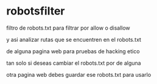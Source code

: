# robotsfilter

filtro de robots.txt para filtrar por allow o disallow

y asi analizar rutas que se encuentren en el robots.txt

de alguna pagina web para pruebas de hacking etico

tan solo si deseas cambiar el robots.txt por de alguna

otra pagina web debes guardar ese robots.txt para usarlo
